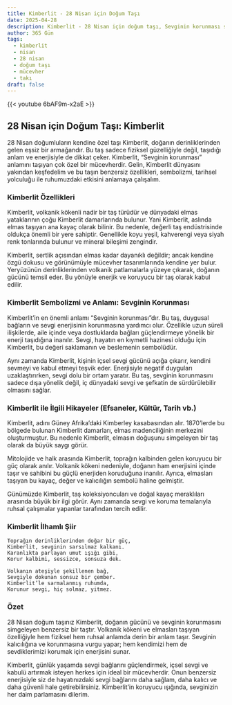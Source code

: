 ```yaml
---
title: Kimberlit - 28 Nisan için Doğum Taşı
date: 2025-04-28
description: Kimberlit - 28 Nisan için doğum taşı, Sevginin korunması sembolü. Bu özel taşın derin anlamını öğrenin.
author: 365 Gün
tags:
  - kimberlit
  - nisan
  - 28 nisan
  - doğum taşı
  - mücevher
  - takı
draft: false
---
```


{{< youtube 6bAF9m-x2aE >}}

## 28 Nisan için Doğum Taşı: Kimberlit

28 Nisan doğumluların kendine özel taşı Kimberlit, doğanın derinliklerinden gelen eşsiz bir armağandır. Bu taş sadece fiziksel güzelliğiyle değil, taşıdığı anlam ve enerjisiyle de dikkat çeker. Kimberlit, “Sevginin korunması” anlamını taşıyan çok özel bir mücevherdir. Gelin, Kimberlit dünyasını yakından keşfedelim ve bu taşın benzersiz özellikleri, sembolizmi, tarihsel yolculuğu ile ruhumuzdaki etkisini anlamaya çalışalım.

### Kimberlit Özellikleri

Kimberlit, volkanik kökenli nadir bir taş türüdür ve dünyadaki elmas yataklarının çoğu Kimberlit damarlarında bulunur. Yani Kimberlit, aslında elmas taşıyan ana kayaç olarak bilinir. Bu nedenle, değerli taş endüstrisinde oldukça önemli bir yere sahiptir. Genellikle koyu yeşil, kahverengi veya siyah renk tonlarında bulunur ve mineral bileşimi zengindir.

Kimberlit, sertlik açısından elmas kadar dayanıklı değildir; ancak kendine özgü dokusu ve görünümüyle mücevher tasarımlarında kendine yer bulur. Yeryüzünün derinliklerinden volkanik patlamalarla yüzeye çıkarak, doğanın gücünü temsil eder. Bu yönüyle enerjik ve koruyucu bir taş olarak kabul edilir.

### Kimberlit Sembolizmi ve Anlamı: Sevginin Korunması

Kimberlit’in en önemli anlamı “Sevginin korunması”dır. Bu taş, duygusal bağların ve sevgi enerjisinin korunmasına yardımcı olur. Özellikle uzun süreli ilişkilerde, aile içinde veya dostluklarda bağları güçlendirmeye yönelik bir enerji taşıdığına inanılır. Sevgi, hayatın en kıymetli hazinesi olduğu için Kimberlit, bu değeri saklamanın ve beslemenin sembolüdür.

Aynı zamanda Kimberlit, kişinin içsel sevgi gücünü açığa çıkarır, kendini sevmeyi ve kabul etmeyi teşvik eder. Enerjisiyle negatif duyguları uzaklaştırırken, sevgi dolu bir ortam yaratır. Bu taş, sevginin korunmasını sadece dışa yönelik değil, iç dünyadaki sevgi ve şefkatin de sürdürülebilir olmasını sağlar.

### Kimberlit ile İlgili Hikayeler (Efsaneler, Kültür, Tarih vb.)

Kimberlit, adını Güney Afrika’daki Kimberley kasabasından alır. 1870’lerde bu bölgede bulunan Kimberlit damarları, elmas madenciliğinin merkezini oluşturmuştur. Bu nedenle Kimberlit, elmasın doğuşunu simgeleyen bir taş olarak da büyük saygı görür.

Mitolojide ve halk arasında Kimberlit, toprağın kalbinden gelen koruyucu bir güç olarak anılır. Volkanik kökeni nedeniyle, doğanın ham enerjisini içinde taşır ve sahibini bu güçlü enerjiden koruduğuna inanılır. Ayrıca, elmasları taşıyan bu kayaç, değer ve kalıcılığın sembolü haline gelmiştir.

Günümüzde Kimberlit, taş koleksiyoncuları ve doğal kayaç meraklıları arasında büyük bir ilgi görür. Aynı zamanda sevgi ve koruma temalarıyla ruhsal çalışmalar yapanlar tarafından tercih edilir.

### Kimberlit İlhamlı Şiir

```
Toprağın derinliklerinden doğar bir güç,
Kimberlit, sevginin sarsılmaz kalkanı.
Karanlıkta parlayan umut ışığı gibi,
Korur kalbimi, sessizce, sonsuza dek.

Volkanın ateşiyle şekillenen bağ,
Sevgiyle dokunan sonsuz bir çember.
Kimberlit’le sarmalanmış ruhumda,
Korunur sevgi, hiç solmaz, yitmez.
```

### Özet

28 Nisan doğum taşınız Kimberlit, doğanın gücünü ve sevginin korunmasını simgeleyen benzersiz bir taştır. Volkanik kökeni ve elmasları taşıyan özelliğiyle hem fiziksel hem ruhsal anlamda derin bir anlam taşır. Sevginin kalıcılığına ve korunmasına vurgu yapar; hem kendimizi hem de sevdiklerimizi korumak için enerjisini sunar.

Kimberlit, günlük yaşamda sevgi bağlarını güçlendirmek, içsel sevgi ve kabulü artırmak isteyen herkes için ideal bir mücevherdir. Onun benzersiz enerjisiyle siz de hayatınızdaki sevgi bağlarını daha sağlam, daha kalıcı ve daha güvenli hale getirebilirsiniz. Kimberlit’in koruyucu ışığında, sevginizin her daim parlamasını dilerim.